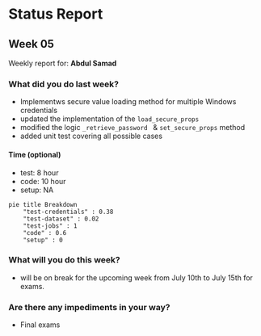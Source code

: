 # Status Report

## Week 05

Weekly report for: **Abdul Samad**

### What did you do last week?
- Implementws secure value loading method for multiple Windows credentials
- updated the implementation of the `load_secure_props`
- modified the logic `_retrieve_password ` & `set_secure_props` method
- added unit test covering all possible cases

#### Time (optional)
- test: 8 hour
- code: 10 hour
- setup: NA

```mermaid
pie title Breakdown
    "test-credentials" : 0.38
    "test-dataset" : 0.02
    "test-jobs" : 1
    "code" : 0.6
    "setup" : 0
```

### What will you do this week?
- will be on break for the upcoming week from July 10th to July 15th for exams.

### Are there any impediments in your way?
- Final exams
